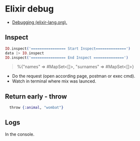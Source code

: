 # Elixir debug

* [Debugging (elixir-lang.org).](https://elixir-lang.org/getting-started/debugging.html)

## Inspect

```ex
IO.inspect('================ Start Inspect==============')
data |> IO.inspect
IO.inspect('================ End Inspect ==============')
```
>  %{"names" => #MapSet<[]>, "surnames" => #MapSet<[]>}


* Do the request (open according page, postman or exec cmd).
* Watch in terminal where mix was launced.

## Return early - throw

```ex
  ​throw​ {:animal, ​"wombat"​}
 ```

## Logs

In the console.